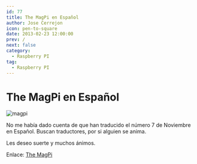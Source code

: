 ```yaml
---
id: 77
title: The MagPi en Español
author: Jose Cerrejon
icon: pen-to-square
date: 2013-02-23 12:00:00
prev: /
next: false
category:
  - Raspberry PI
tag:
  - Raspberry PI
---
```


# The MagPi en Español

![magpi](/images/magpi.jpg)

No me había dado cuenta de que han traducido el número 7 de Noviembre en Español. Buscan traductores, por si alguien se anima.

Les deseo suerte y muchos ánimos.

Enlace: [The MagPi](http://www.themagpi.com/es/)